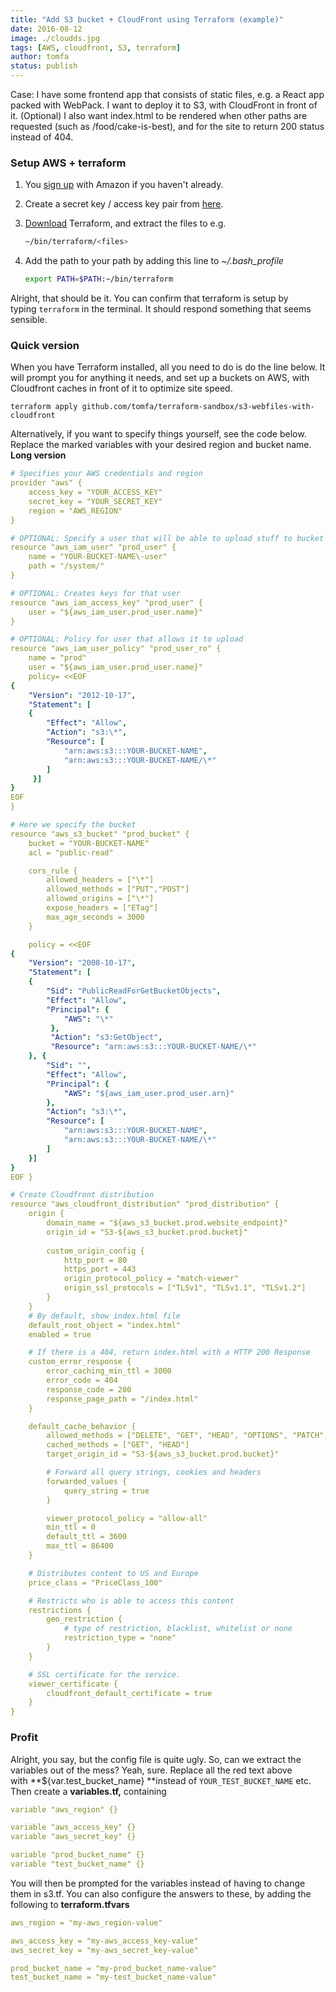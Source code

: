```yaml
---
title: "Add S3 bucket + CloudFront using Terraform (example)"
date: 2016-08-12
image: ./cloudds.jpg
tags: [AWS, cloudfront, S3, terraform]
author: tomfa
status: publish
---
```


Case: I have some frontend app that consists of static files, e.g. a React app packed with WebPack. I want to deploy it to S3, with CloudFront in front of it. (Optional) I also want index.html to be rendered when other paths are requested (such as /food/cake-is-best), and for the site to return 200 status instead of 404.

### Setup AWS + terraform

1.  You [sign up](http://aws.amazon.com/s3/) with Amazon if you haven't already.

2.  Create a secret key / access key pair from [here](https://console.aws.amazon.com/iam/home?#security_credential).

3.  [Download](https://terraform.io/downloads.html) Terraform, and extract the files to e.g.
    ```bash
    ~/bin/terraform/<files>
    ```
        
4.  Add the path to your path by adding this line to _~/.bash_profile_
    ```bash
    export PATH=$PATH:~/bin/terraform
    ```
        

Alright, that should be it. You can confirm that terraform is setup by typing `terraform` in the terminal. It should respond something that seems sensible.

### Quick version

When you have Terraform installed, all you need to do is do the line below. It will prompt you for anything it needs, and set up a buckets on AWS, with Cloudfront caches in front of it to optimize site speed.

```
terraform apply github.com/tomfa/terraform-sandbox/s3-webfiles-with-cloudfront
```

Alternatively, if you want to specify things yourself, see the code below. Replace the marked variables with your desired region and bucket name. **Long version**

```yaml
# Specifies your AWS credentials and region
provider "aws" {
    access_key = "YOUR_ACCESS_KEY"
    secret_key = "YOUR_SECRET_KEY"
    region = "AWS_REGION"
}

# OPTIONAL: Specify a user that will be able to upload stuff to bucket
resource "aws_iam_user" "prod_user" {
    name = "YOUR-BUCKET-NAME\-user"
    path = "/system/"
}

# OPTIONAL: Creates keys for that user
resource "aws_iam_access_key" "prod_user" {
    user = "${aws_iam_user.prod_user.name}"
}

# OPTIONAL: Policy for user that allows it to upload
resource "aws_iam_user_policy" "prod_user_ro" {
    name = "prod"
    user = "${aws_iam_user.prod_user.name}"
    policy= <<EOF
{
    "Version": "2012-10-17",
    "Statement": [
    {
        "Effect": "Allow",
        "Action": "s3:\*",
        "Resource": [
            "arn:aws:s3:::YOUR-BUCKET-NAME",
            "arn:aws:s3:::YOUR-BUCKET-NAME/\*"
        ]
     }]
}
EOF
}

# Here we specify the bucket
resource "aws_s3_bucket" "prod_bucket" {
    bucket = "YOUR-BUCKET-NAME"
    acl = "public-read"

    cors_rule {
        allowed_headers = ["\*"]
        allowed_methods = ["PUT","POST"]
        allowed_origins = ["\*"]
        expose_headers = ["ETag"]
        max_age_seconds = 3000
    }

    policy = <<EOF
{
    "Version": "2008-10-17",
    "Statement": [
    {
        "Sid": "PublicReadForGetBucketObjects",
        "Effect": "Allow",
        "Principal": {
            "AWS": "\*"
         },
         "Action": "s3:GetObject",
         "Resource": "arn:aws:s3:::YOUR-BUCKET-NAME/\*"
    }, {
        "Sid": "",
        "Effect": "Allow",
        "Principal": {
            "AWS": "${aws_iam_user.prod_user.arn}"
        },
        "Action": "s3:\*",
        "Resource": [
            "arn:aws:s3:::YOUR-BUCKET-NAME",
            "arn:aws:s3:::YOUR-BUCKET-NAME/\*"
        ]
    }]
}
EOF }

# Create Cloudfront distribution
resource "aws_cloudfront_distribution" "prod_distribution" {
    origin {
        domain_name = "${aws_s3_bucket.prod.website_endpoint}"
        origin_id = "S3-${aws_s3_bucket.prod.bucket}"
 
        custom_origin_config {
            http_port = 80
            https_port = 443
            origin_protocol_policy = "match-viewer"
            origin_ssl_protocols = ["TLSv1", "TLSv1.1", "TLSv1.2"]
        }
    }
    # By default, show index.html file
    default_root_object = "index.html"
    enabled = true

    # If there is a 404, return index.html with a HTTP 200 Response
    custom_error_response {
        error_caching_min_ttl = 3000
        error_code = 404
        response_code = 200
        response_page_path = "/index.html"
    }

    default_cache_behavior {
        allowed_methods = ["DELETE", "GET", "HEAD", "OPTIONS", "PATCH", "POST", "PUT"]
        cached_methods = ["GET", "HEAD"]
        target_origin_id = "S3-${aws_s3_bucket.prod.bucket}"

        # Forward all query strings, cookies and headers
        forwarded_values {
            query_string = true
        }

        viewer_protocol_policy = "allow-all"
        min_ttl = 0
        default_ttl = 3600
        max_ttl = 86400
    }

    # Distributes content to US and Europe
    price_class = "PriceClass_100"

    # Restricts who is able to access this content
    restrictions {
        geo_restriction {
            # type of restriction, blacklist, whitelist or none
            restriction_type = "none"
        }
    }

    # SSL certificate for the service.
    viewer_certificate {
        cloudfront_default_certificate = true
    }
}
```

### Profit

Alright, you say, but the config file is quite ugly. So, can we extract the variables out of the mess? Yeah, sure. Replace all the red text above with **${var.test_bucket_name} **instead of `YOUR_TEST_BUCKET_NAME` etc. Then create a **variables.tf,** containing

```yaml
variable "aws_region" {}

variable "aws_access_key" {}
variable "aws_secret_key" {}

variable "prod_bucket_name" {}
variable "test_bucket_name" {}
```

You will then be prompted for the variables instead of having to change them in s3.tf. You can also configure the answers to these, by adding the following to **terraform.tfvars**

```yaml
aws_region = "my-aws_region-value"

aws_access_key = "my-aws_access_key-value"
aws_secret_key = "my-aws_secret_key-value"

prod_bucket_name = "my-prod_bucket_name-value"
test_bucket_name = "my-test_bucket_name-value"
```
